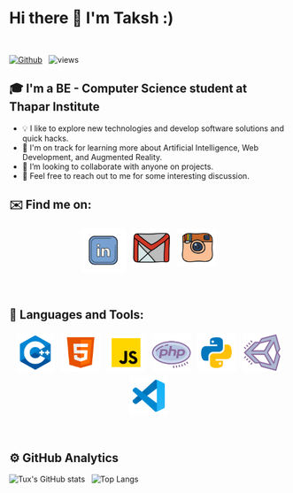 # Hi there 👋 I'm Taksh :) 
<br />

[![Github](https://img.shields.io/github/followers/TuxMiester?label=Follow&style=social)](https://github.com/TuxMiester) &nbsp; ![views](https://komarev.com/ghpvc/?username=TuxMiester)

## 🎓 I'm a BE - Computer Science student at Thapar Institute

* 💡  I like to explore new technologies and develop software solutions and quick hacks.
* 🌱  I'm on track for learning more about Artificial Intelligence, Web Development, and Augmented Reality.
* 👯 I’m looking to collaborate with anyone on projects.
* 💬  Feel free to reach out to me for some interesting discussion.

## ✉️ Find me on:

<p align="center">
 <a href="https://linkedin.com/in/takshpreetsingh"><img src="lld2.png" alt="LinkedIn" height="80" style="vertical-align:top; margin:4px"></a>
 <a href="mailto:starknet87@gmail.com"> <img src="gmail.png" alt="" height="70" style="vertical-align:top; margin:4px"></a>
 <a href="https://instagram.com/_.t.u.x.__"> <img src="insta.png" alt="Python" height="70" style="vertical-align:top; margin:4px"></a>
</p>

<br />

## 🧰 Languages and Tools:
<p align="center">
<img src="cpp.png" alt="CPP" height="70" style="vertical-align:top; margin:4px">
<img src="html.png" alt="HTML" height="70" style="vertical-align:top; margin:4px">
<img src="js.png" alt="JS" height="70" style="vertical-align:top; margin:4px">
<img src="php.png" alt="PHP" height="70" style="vertical-align:top; margin:4px">
<img src="py.png" alt="PYTHON" height="70" style="vertical-align:top; margin:4px">
<img src="unity.png" alt="UNITY" height="70" style="vertical-align:top; margin:4px">
<img src="vs.png" alt="Visual Studio" height="70" style="vertical-align:top; margin:4px">
</p>

<br />

## ⚙️  GitHub Analytics

![Tux's GitHub stats](https://github-readme-stats.vercel.app/api?username=TuxMiester&theme=dark&show_icons=true) &nbsp; ![Top Langs](https://github-readme-stats.vercel.app/api/top-langs/?username=TuxMiester&theme=dark)

